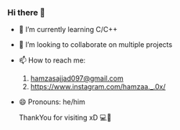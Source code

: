 ### Hi there 👋


- 🌱 I’m currently learning C/C++
- 👯 I’m looking to collaborate on multiple projects
- 📫 How to reach me: 
    1) hamzasajjad097@gmail.com
    2) https://www.instagram.com/hamzaa._.0x/

- 😄 Pronouns: he/him

  ThankYou for visiting xD
  💻👋

<!--
**hamzaa977/hamzaa977** is a ✨ _special_ ✨ repository because its `README.md` (this file) appears on your GitHub profile.

Here are some ideas to get you started:

- 🔭 I’m currently working on ...
- 🌱 I’m currently learning ...
- 👯 I’m looking to collaborate on ...
- 🤔 I’m looking for help with ...
- 💬 Ask me about ...
- 📫 How to reach me: ...
- 😄 Pronouns: ...
- ⚡ Fun fact: ...
-->
